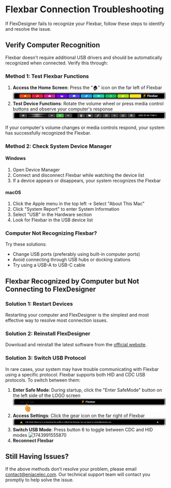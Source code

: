 # Flexbar Connection Troubleshooting

If FlexDesigner fails to recognize your Flexbar, follow these steps to identify and resolve the issue.

## Verify Computer Recognition

Flexbar doesn't require additional USB drivers and should be automatically recognized when connected. Verify this through:

### Method 1: Test Flexbar Functions

1. **Access the Home Screen**:
   Press the "🏠" icon on the far left of Flexbar
   ![Home Button](image/cannot_connect/1746349468296.png)
2. **Test Device Functions**:
   Rotate the volume wheel or press media control buttons and observe your computer's response
   ![Function Test](image/cannot_connect/1746349473776.png)

If your computer's volume changes or media controls respond, your system has successfully recognized the Flexbar.

### Method 2: Check System Device Manager

#### Windows

1. Open Device Manager
2. Connect and disconnect Flexbar while watching the device list
3. If a device appears or disappears, your system recognizes the Flexbar

#### macOS

1. Click the Apple menu in the top left → Select "About This Mac"
2. Click "System Report" to enter System Information
3. Select "USB" in the Hardware section
4. Look for Flexbar in the USB device list

### Computer Not Recognizing Flexbar?

Try these solutions:

- Change USB ports (preferably using built-in computer ports)
- Avoid connecting through USB hubs or docking stations
- Try using a USB-A to USB-C cable

## Flexbar Recognized by Computer but Not Connecting to FlexDesigner

### Solution 1: Restart Devices

Restarting your computer and FlexDesigner is the simplest and most effective way to resolve most connection issues.

### Solution 2: Reinstall FlexDesigner

Download and reinstall the latest software from the [official website](https://eniacelec.com/pages/software).

### Solution 3: Switch USB Protocol

In rare cases, your system may have trouble communicating with Flexbar using a specific protocol. Flexbar supports both HID and CDC USB protocols. To switch between them:

1. **Enter Safe Mode**:
   During startup, click the "Enter SafeMode" button on the left side of the LOGO screen
   ![Safe Mode Entry](image/safemode/1743991368473.png)
2. **Access Settings**:
   Click the gear icon on the far right of Flexbar
   ![Settings Button](image/safemode/1743991410209.png)
3. **Switch USB Mode**:
   Press button 6 to toggle between CDC and HID modes
   ![1743991555870](https://file+.vscode-resource.vscode-cdn.net/c%3A/Users/Aspen/Development/FlexDocumentation/docs/source/functions/device_control/image/flexbar_setting/1743991555870.png)
4. **Reconnect Flexbar**

## Still Having Issues?

If the above methods don't resolve your problem, please email contact@eniacelec.com. Our technical support team will contact you promptly to help solve the issue.
